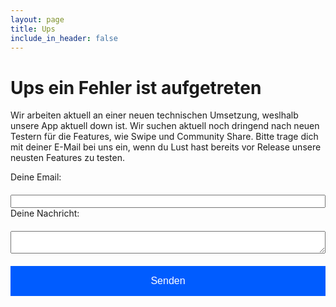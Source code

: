 ```yaml
---
layout: page
title: Ups
include_in_header: false
---
```



# Ups ein Fehler ist aufgetreten
Wir arbeiten aktuell an einer neuen technischen Umsetzung, weslhalb unsere App aktuell down ist. Wir suchen aktuell noch dringend nach neuen Testern für die Features, wie Swipe und Community Share. Bitte trage dich mit deiner E-Mail bei uns ein, wenn du Lust hast bereits vor Release unsere neusten Features zu testen. 
<br>

<form
  action="https://formspree.io/f/mgepyygb"
  method="POST"
>
  <label style="margin-top:20px">
    Deine Email:
    <input type="text" style="width:100%;margin-top:20px" name="_replyto">
  </label>
  <br>
  <label style="margin-top:20px">
    Deine Nachricht:
    <textarea style="width:100%;margin-top:20px" name="message"></textarea>
  </label>
  <button type="submit" style="width:100%; margin-top:20px;   background-color:#005CFF;
  border: none;
  color: white;
  padding: 15px 32px;
  text-align: center;
  text-decoration: none;
  display: inline-block;
  font-size: 16px;">Senden</button>
  </form>




